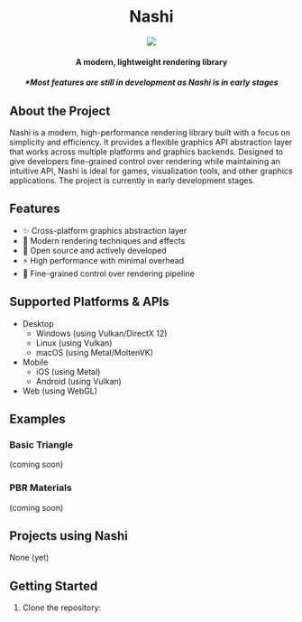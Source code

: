 <div align="center">
  <h1>Nashi</h1>
  
  <img src="https://img.shields.io/badge/written%20in-C++-00599C?logo=c%2B%2B&logoColor=white">

  <h4>A modern, lightweight rendering library</h4>
  <h5>*Most features are still in development as Nashi is in early stages</h5>
</div>

## About the Project

Nashi is a modern, high-performance rendering library built with a focus on simplicity and efficiency. It provides a flexible graphics API abstraction layer that works across multiple platforms and graphics backends. Designed to give developers fine-grained control over rendering while maintaining an intuitive API, Nashi is ideal for games, visualization tools, and other graphics applications. The project is currently in early development stages.

## Features

- ✨ Cross-platform graphics abstraction layer
- 🎨 Modern rendering techniques and effects
- 📂 Open source and actively developed
- ⚡ High performance with minimal overhead
- 🔧 Fine-grained control over rendering pipeline

## Supported Platforms & APIs

- Desktop
  - Windows (using Vulkan/DirectX 12)
  - Linux (using Vulkan)
  - macOS (using Metal/MoltenVK)
- Mobile
  - iOS (using Metal)
  - Android (using Vulkan)
- Web (using WebGL)

## Examples

### Basic Triangle

(coming soon)

### PBR Materials

(coming soon)

## Projects using Nashi

None (yet)

## Getting Started

1. Clone the repository:
